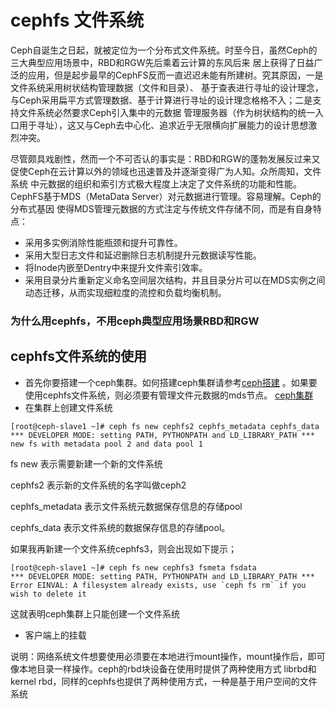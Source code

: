 # cephfs 文件系统
Ceph自诞生之日起，就被定位为一个分布式文件系统。时至今日，虽然Ceph的三大典型应用场景中，RBD和RGW先后乘着云计算的东风后来
居上获得了日益广泛的应用，但是起步最早的CephFS反而一直迟迟未能有所建树。究其原因，一是文件系统采用树状结构管理数据（文件和目录）、
基于查表进行寻址的设计理念，与Ceph采用扁平方式管理数据、基于计算进行寻址的设计理念格格不入；二是支持文件系统必然要求Ceph引入集中的元数据
管理服务器（作为树状结构的统一入口用于寻址），这又与Ceph去中心化、追求近乎无限横向扩展能力的设计思想激烈冲突。

尽管颇具戏剧性，然而一个不可否认的事实是：RBD和RGW的蓬勃发展反过来又促使Ceph在云计算以外的领域也迅速普及并逐渐变得广为人知。众所周知，文件系统
中元数据的组织和索引方式极大程度上决定了文件系统的功能和性能。CephFS基于MDS（MetaData Server）对元数据进行管理。容易理解。Ceph的分布式基因
使得MDS管理元数据的方式注定与传统文件存储不同，而是有自身特点：
+ 采用多实例消除性能瓶颈和提升可靠性。
+ 采用大型日志文件和延迟删除日志机制提升元数据读写性能。
+ 将Inode内嵌至Dentry中来提升文件索引效率。
+ 采用目录分片重新定义命名空间层次结构，并且目录分片可以在MDS实例之间动态迁移，从而实现细粒度的流控和负载均衡机制。
### 为什么用cephfs，不用ceph典型应用场景RBD和RGW

## cephfs文件系统的使用

+ 首先你要搭建一个ceph集群。如何搭建ceph集群请参考[ceph搭建](http://172.16.55.10:10013/installation/ceph.html)
。如果要使用cephfs文件系统，则必须要有管理文件元数据的mds节点。
[ceph集群](/paas/images/ceph-s.png)
+ 在集群上创建文件系统
 ``` 
 [root@ceph-slave1 ~]# ceph fs new cephfs2 cephfs_metadata cephfs_data
 *** DEVELOPER MODE: setting PATH, PYTHONPATH and LD_LIBRARY_PATH ***
 new fs with metadata pool 2 and data pool 1
 ```
 
   fs new 表示需要新建一个新的文件系统
   
   cephfs2 表示新的文件系统的名字叫做ceph2
   
   cephfs_metadata 表示文件系统元数据保存信息的存储pool
   
   cephfs_data 表示文件系统的数据保存信息的存储pool。
   
   如果我再新建一个文件系统cephfs3，则会出现如下提示；
   
   ```
   [root@ceph-slave1 ~]# ceph fs new cephfs3 fsmeta fsdata
   *** DEVELOPER MODE: setting PATH, PYTHONPATH and LD_LIBRARY_PATH ***
   Error EINVAL: A filesystem already exists, use `ceph fs rm` if you wish to delete it
   ```
   这就表明ceph集群上只能创建一个文件系统
   
+ 客户端上的挂载

说明：网络系统文件想要使用必须要在本地进行mount操作，mount操作后，即可像本地目录一样操作。ceph的rbd块设备在使用时提供了两种使用方式 librbd和kernel rbd，同样的cephfs也提供了两种使用方式，一种是基于用户空间的文件
系统
   
   
 